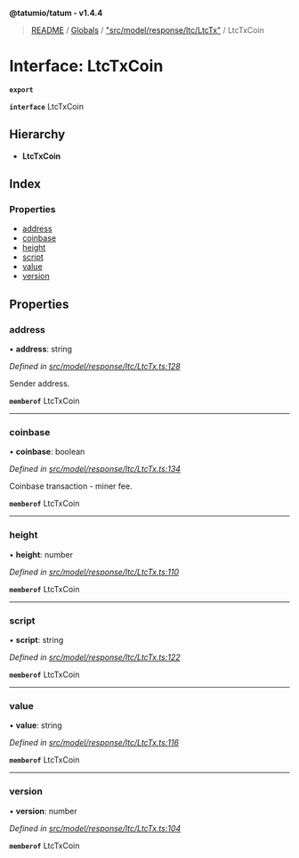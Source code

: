 **@tatumio/tatum - v1.4.4**

> [README](../README.md) / [Globals](../globals.md) / ["src/model/response/ltc/LtcTx"](../modules/_src_model_response_ltc_ltctx_.md) / LtcTxCoin

# Interface: LtcTxCoin

**`export`** 

**`interface`** LtcTxCoin

## Hierarchy

* **LtcTxCoin**

## Index

### Properties

* [address](_src_model_response_ltc_ltctx_.ltctxcoin.md#address)
* [coinbase](_src_model_response_ltc_ltctx_.ltctxcoin.md#coinbase)
* [height](_src_model_response_ltc_ltctx_.ltctxcoin.md#height)
* [script](_src_model_response_ltc_ltctx_.ltctxcoin.md#script)
* [value](_src_model_response_ltc_ltctx_.ltctxcoin.md#value)
* [version](_src_model_response_ltc_ltctx_.ltctxcoin.md#version)

## Properties

### address

•  **address**: string

*Defined in [src/model/response/ltc/LtcTx.ts:128](https://github.com/tatumio/tatum-js/blob/c5d1e16/src/model/response/ltc/LtcTx.ts#L128)*

Sender address.

**`memberof`** LtcTxCoin

___

### coinbase

•  **coinbase**: boolean

*Defined in [src/model/response/ltc/LtcTx.ts:134](https://github.com/tatumio/tatum-js/blob/c5d1e16/src/model/response/ltc/LtcTx.ts#L134)*

Coinbase transaction - miner fee.

**`memberof`** LtcTxCoin

___

### height

•  **height**: number

*Defined in [src/model/response/ltc/LtcTx.ts:110](https://github.com/tatumio/tatum-js/blob/c5d1e16/src/model/response/ltc/LtcTx.ts#L110)*

**`memberof`** LtcTxCoin

___

### script

•  **script**: string

*Defined in [src/model/response/ltc/LtcTx.ts:122](https://github.com/tatumio/tatum-js/blob/c5d1e16/src/model/response/ltc/LtcTx.ts#L122)*

**`memberof`** LtcTxCoin

___

### value

•  **value**: string

*Defined in [src/model/response/ltc/LtcTx.ts:116](https://github.com/tatumio/tatum-js/blob/c5d1e16/src/model/response/ltc/LtcTx.ts#L116)*

**`memberof`** LtcTxCoin

___

### version

•  **version**: number

*Defined in [src/model/response/ltc/LtcTx.ts:104](https://github.com/tatumio/tatum-js/blob/c5d1e16/src/model/response/ltc/LtcTx.ts#L104)*

**`memberof`** LtcTxCoin
